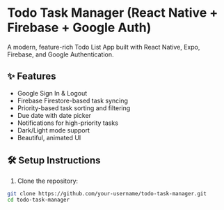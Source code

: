 # Todo Task Manager (React Native + Firebase + Google Auth)

A modern, feature-rich Todo List App built with React Native, Expo, Firebase, and Google Authentication.

## ✨ Features
- Google Sign In & Logout
- Firebase Firestore-based task syncing
- Priority-based task sorting and filtering
- Due date with date picker
- Notifications for high-priority tasks
- Dark/Light mode support
- Beautiful, animated UI

## 🛠 Setup Instructions

1. Clone the repository:
```bash
git clone https://github.com/your-username/todo-task-manager.git
cd todo-task-manager

